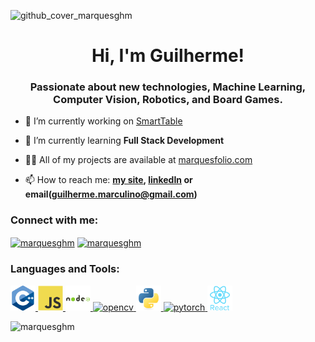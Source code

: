 ![github_cover_marquesghm](https://github.com/marquesghm/marquesghm/assets/7594756/3f6839c8-f89b-4cdd-8ed8-b79e3cac8a79)
<h1 align="center">Hi, I'm Guilherme!</h1>
<h3 align="center">Passionate about new technologies, Machine Learning, Computer Vision, Robotics, and Board Games.</h3>

- 🔭 I’m currently working on [SmartTable](https://github.com/marquesghm/SmartTable)

- 🌱 I’m currently learning **Full Stack Development**

- 👨‍💻 All of my projects are available at [marquesfolio.com](marquesfolio.com)

- 📫 How to reach me: **[my site](marquesghm.vercel.app), [linkedIn](https://www.linkedin.com/in/marquesghm/) or email(guilherme.marculino@gmail.com)**

<h3 align="left">Connect with me:</h3>
<p align="left">
<a href="https://linkedin.com/in/marquesghm" target="blank"><img align="center" src="https://raw.githubusercontent.com/rahuldkjain/github-profile-readme-generator/master/src/images/icons/Social/linked-in-alt.svg" alt="marquesghm" height="30" width="40" /></a>
<a href="https://www.youtube.com/c/marquesghm" target="blank"><img align="center" src="https://raw.githubusercontent.com/rahuldkjain/github-profile-readme-generator/master/src/images/icons/Social/youtube.svg" alt="marquesghm" height="30" width="40" /></a>
</p>

<h3 align="left">Languages and Tools:</h3>
<p align="left"> <a href="https://www.w3schools.com/cpp/" target="_blank" rel="noreferrer"> <img src="https://raw.githubusercontent.com/devicons/devicon/master/icons/cplusplus/cplusplus-original.svg" alt="cplusplus" width="40" height="40"/> </a> <a href="https://developer.mozilla.org/en-US/docs/Web/JavaScript" target="_blank" rel="noreferrer"> <img src="https://raw.githubusercontent.com/devicons/devicon/master/icons/javascript/javascript-original.svg" alt="javascript" width="40" height="40"/> </a> <a href="https://nodejs.org" target="_blank" rel="noreferrer"> <img src="https://raw.githubusercontent.com/devicons/devicon/master/icons/nodejs/nodejs-original-wordmark.svg" alt="nodejs" width="40" height="40"/> </a> <a href="https://opencv.org/" target="_blank" rel="noreferrer"> <img src="https://www.vectorlogo.zone/logos/opencv/opencv-icon.svg" alt="opencv" width="40" height="40"/> </a> <a href="https://www.python.org" target="_blank" rel="noreferrer"> <img src="https://raw.githubusercontent.com/devicons/devicon/master/icons/python/python-original.svg" alt="python" width="40" height="40"/> </a> <a href="https://pytorch.org/" target="_blank" rel="noreferrer"> <img src="https://www.vectorlogo.zone/logos/pytorch/pytorch-icon.svg" alt="pytorch" width="40" height="40"/> </a> <a href="https://reactjs.org/" target="_blank" rel="noreferrer"> <img src="https://raw.githubusercontent.com/devicons/devicon/master/icons/react/react-original-wordmark.svg" alt="react" width="40" height="40"/> </a> </p>

<p><img align="left" src="https://github-readme-stats.vercel.app/api/top-langs?username=marquesghm&show_icons=true&locale=en&layout=compact" alt="marquesghm" /></p>
